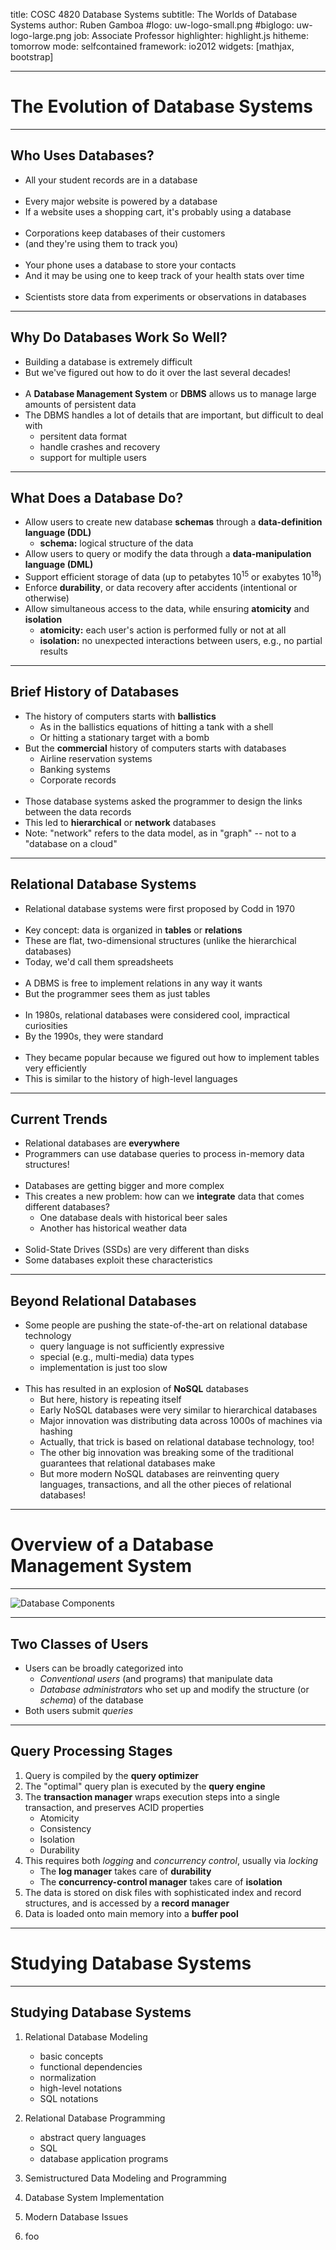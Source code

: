 title:        COSC 4820 Database Systems
subtitle:     The Worlds of Database Systems
author:       Ruben Gamboa
#logo:         uw-logo-small.png
#biglogo:      uw-logo-large.png
job:          Associate Professor
highlighter:  highlight.js
hitheme:      tomorrow
mode:         selfcontained
framework:    io2012
widgets:      [mathjax, bootstrap]

---

<style>
.title-slide {
     background-color: #EDE0CF; /* CBE7A5; #EDE0CF; ; #CA9F9D*/
     background-image: url(assets/img/uw-logo-large.png);
     background-repeat: no-repeat;
     background-position: center top;
   }
</style>

# The Evolution of Database Systems

---

## Who Uses Databases?

* All your student records are in a database
  <br><br>
* Every major website is powered by a database
* If a website uses a shopping cart, it's probably using a database
  <br><br>
* Corporations keep databases of their customers
* (and they're using them to track you)
  <br><br>
* Your phone uses a database to store your contacts
* And it may be using one to keep track of your health stats over time
  <br><br>
* Scientists store data from experiments or observations in databases

---

## Why Do Databases Work So Well?

* Building a database is extremely difficult
* But we've figured out how to do it over the last several decades!
  <br><br>
* A **Database Management System** or **DBMS** allows us to manage
  large amounts of persistent data
* The DBMS handles a lot of details that are important, but difficult to deal with
  * persitent data format
  * handle crashes and recovery
  * support for multiple users

---

## What Does a Database Do?

* Allow users to create new database **schemas** through a **data-definition language (DDL)**
  * **schema:** logical structure of the data
* Allow users to query or modify the data through a **data-manipulation language (DML)**
* Support efficient storage of data (up to petabytes $10^{15}$ or exabytes $10^{18}$)
* Enforce **durability**, or data recovery after accidents (intentional or otherwise)
* Allow simultaneous access to the data, while ensuring **atomicity** and **isolation**
  * **atomicity:** each user's action is performed fully or not at all
  * **isolation:** no unexpected interactions between users, e.g., no partial results

---

## Brief History of Databases

* The history of computers starts with **ballistics**
  * As in the ballistics equations of hitting a tank with a shell
  * Or hitting a stationary target with a bomb
* But the **commercial** history of computers starts with databases
  * Airline reservation systems
  * Banking systems
  * Corporate records
  <br><br>  
* Those database systems asked the programmer to design the links between the data records
* This led to **hierarchical** or **network** databases
* Note: "network" refers to the data model, as in "graph" -- not to a "database on a cloud"

---

## Relational Database Systems

* Relational database systems were first proposed by Codd in 1970
  <br><br>
* Key concept: data is organized in **tables** or **relations**
* These are flat, two-dimensional structures (unlike the hierarchical databases)
* Today, we'd call them spreadsheets
  <br><br>
* A DBMS is free to implement relations in any way it wants
* But the programmer sees them as just tables
  <br><br>
* In 1980s, relational databases were considered cool, impractical curiosities
* By the 1990s, they were standard
  <br><br>
* They became popular because we figured out how to implement tables very
  efficiently
* This is similar to the history of high-level languages

---

## Current Trends

* Relational databases are **everywhere**
* Programmers can use database queries to process in-memory data structures!
  <br><br>
* Databases are getting bigger and more complex
* This creates a new problem: how can we **integrate** data that comes different databases?
  * One database deals with historical beer sales
  * Another has historical weather data
  <br><br>
* Solid-State Drives (SSDs) are very different than disks
* Some databases exploit these characteristics

---

## Beyond Relational Databases

* Some people are pushing the state-of-the-art on relational database technology
  * query language is not sufficiently expressive
  * special (e.g., multi-media) data types
  * implementation is just too slow
  <br><br>
* This has resulted in an explosion of **NoSQL** databases
  * But here, history is repeating itself
  * Early NoSQL databases were very similar to hierarchical databases
  * Major innovation was distributing data across 1000s of machines via hashing
  * Actually, that trick is based on relational database technology, too!
  * The other big innovation was breaking some of the traditional guarantees that
    relational databases make
  * But more modern NoSQL databases are reinventing query languages, transactions, 
    and all the other pieces of relational databases!

---

# Overview of a Database Management System

---

<p class="centered">
    <img src="assets/img/database-components.png" alt="Database Components" title="Database Components" class="img-responsive">
</p>

---

## Two Classes of Users

* Users can be broadly categorized into
  * *Conventional users* (and programs) that manipulate data
  * *Database administrators* who set up and modify the structure (or *schema*) of the database
* Both users submit *queries*

---

## Query Processing Stages

1. Query is compiled by the **query optimizer**
2. The "optimal" query plan is executed by the **query engine**
3. The **transaction manager** wraps execution steps into a single transaction, and preserves ACID properties
   * Atomicity
   * Consistency
   * Isolation
   * Durability
4. This requires both *logging* and *concurrency control*, usually via *locking*
   * The **log manager** takes care of **durability**
   * The **concurrency-control manager** takes care of **isolation**
5. The data is stored on disk files with sophisticated index and record structures, and is accessed by a **record manager**
6. Data is loaded onto main memory into a **buffer pool**

---

# Studying Database Systems

---

## Studying Database Systems

1. Relational Database Modeling
   * basic concepts
   * functional dependencies
   * normalization
   * high-level notations
   * SQL notations
2. Relational Database Programming
   * abstract query languages
   * SQL
   * database application programs
3. Semistructured Data Modeling and Programming
4. Database System Implementation
5. Modern Database Issues



6. foo
